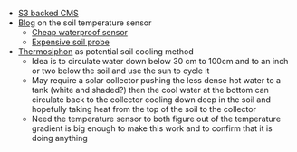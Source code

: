 * [S3 backed CMS](https://github.com/A-Helberg/adlet)
* [Blog](https://chrisramsay.co.uk/posts/2014/04/soil-temperature-monitoring-part-one/) on the soil temperature sensor
    * [Cheap waterproof sensor](https://www.adafruit.com/products/381)
    * [Expensive soil probe](https://www.adafruit.com/products/1298)
* [Thermosiphon](http://www.appropedia.org/Thermosiphon) as potential soil cooling method
    * Idea is to circulate water down below 30 cm to 100cm and to an inch or two below the soil and use the sun to cycle it
    *  May require a solar collector pushing the less dense hot water to a tank (white and shaded?) then the cool water at the bottom can circulate back to the collector cooling down deep in the soil and hopefully taking heat from the top of the soil to the collector
    * Need the temperature sensor to both figure out of the temperature gradient is big enough to make this work and to confirm that it is doing anything
    